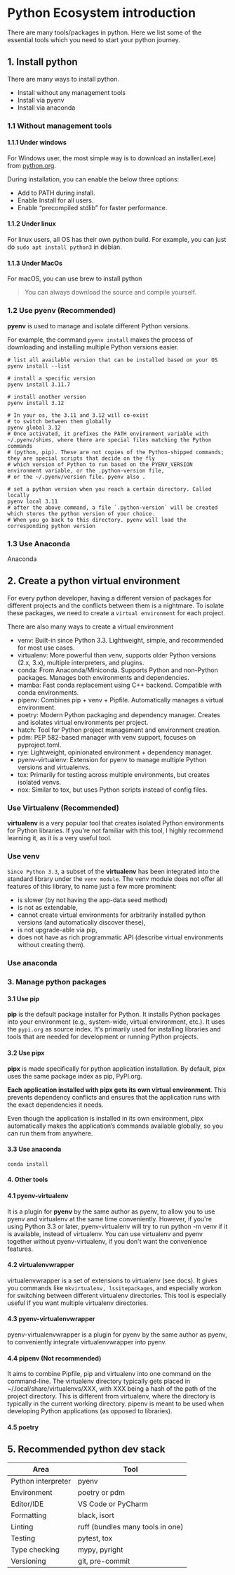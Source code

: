 # Python Ecosystem introduction

There are many tools/packages in python. Here we list some of the essential tools which you need to start your python 
journey.

## 1. Install python

There are many ways to install python. 
- Install without any management tools
- Install via pyenv
- Install via anaconda

### 1.1 Without management tools

#### 1.1.1 Under windows

For Windows user, the most simple way is to download an installer(.exe) 
from [python.org](https://www.python.org/downloads/windows/).

During installation, you can enable the below three options:
- Add to PATH during install.
- Enable Install for all users.
- Enable “precompiled stdlib” for faster performance.

#### 1.1.2 Under linux

For linux users, all OS has their own python build. For example, you can just do `sudo apt install python3` in debian.

#### 1.1.3 Under MacOs
For macOS, you can use brew to install python

> You can always download the source and compile yourself.



### 1.2 Use pyenv (Recommended)

**pyenv** is used to manage and isolate different Python versions. 

For example, the command `pyenv install` makes the process of downloading and installing multiple Python versions easier.

```shell
# list all available version that can be installed based on your OS 
pyenv install --list

# install a specific version
pyenv install 3.11.7

# install another version
pyenv install 3.12

# In your os, the 3.11 and 3.12 will co-exist
# to switch between them globally
pyenv global 3.12
# Once activated, it prefixes the PATH environment variable with ~/.pyenv/shims, where there are special files matching the Python commands 
# (python, pip). These are not copies of the Python-shipped commands; they are special scripts that decide on the fly 
# which version of Python to run based on the PYENV_VERSION environment variable, or the .python-version file, 
# or the ~/.pyenv/version file. pyenv also .

# set a python version when you reach a certain directory. Called locally
pyenv local 3.11
# after the above command, a file `.python-version` will be created which stores the python version of your choice. 
# When you go back to this directory. pyenv will load the corresponding python version
```

### 1.3 Use Anaconda

Anaconda 

## 2. Create a python virtual environment

For every python developer, having a different version of packages for different projects and the conflicts between them 
is a nightmare. To isolate these packages, we need to create a `virtual environment` for each project.

There are also many ways to create a virtual environment
- venv: Built-in since Python 3.3. Lightweight, simple, and recommended for most use cases.
- virtualenv: More powerful than venv, supports older Python versions (2.x, 3.x), multiple interpreters, and plugins.
- conda: From Anaconda/Miniconda. Supports Python and non-Python packages. Manages both environments and dependencies.
- mamba: Fast conda replacement using C++ backend. Compatible with conda environments.
- pipenv: Combines pip + venv + Pipfile. Automatically manages a virtual environment.
- poetry: Modern Python packaging and dependency manager. Creates and isolates virtual environments per project.
- hatch: Tool for Python project management and environment creation.
- pdm: PEP 582-based manager with venv support, focuses on pyproject.toml.
- rye: Lightweight, opinionated environment + dependency manager.
- pyenv-virtualenv: Extension for pyenv to manage multiple Python versions and virtualenvs.
- tox: Primarily for testing across multiple environments, but creates isolated venvs.
- nox: Similar to tox, but uses Python scripts instead of config files.

### Use Virtualenv (Recommended)

**virtualenv** is a very popular tool that creates isolated Python environments for Python libraries. 
If you're not familiar with this tool, I highly recommend learning it, as it is a very useful tool.


### Use venv

`Since Python 3.3`, a subset of the **virtualenv** has been integrated into the standard library under the `venv module`. 
The venv module does not offer all features of this library, to name just a few more prominent:

- is slower (by not having the app-data seed method)
- is not as extendable,
- cannot create virtual environments for arbitrarily installed python versions (and automatically discover these),
- is not upgrade-able via pip,
- does not have as rich programmatic API (describe virtual environments without creating them).

### Use anaconda



### 3. Manage python packages

#### 3.1 Use pip

**pip** is the default package installer for Python. It installs Python packages into your environment 
(e.g., system-wide, virtual environment, etc.).
It uses the `pypi.org` as source index. It's primarily used for installing libraries and tools that are needed 
for development or running Python projects.

#### 3.2 Use pipx
**pipx** is made specifically for python application installation. By default, pipx uses the same package index as pip, PyPI.org.

**Each application installed with pipx gets its own virtual environment**. This prevents dependency conflicts 
and ensures that the application runs with the exact dependencies it needs.

Even though the application is installed in its own environment, pipx automatically makes the application’s 
commands available globally, so you can run them from anywhere.

#### 3.3 Use anaconda

```shell
conda install
```

#### 4. Other tools

#### 4.1 pyenv-virtualenv 

It is a plugin for **pyenv** by the same author as pyenv, to allow you to use pyenv and virtualenv at the same 
time conveniently. However, if you're using Python 3.3 or later, pyenv-virtualenv will try to run python -m venv 
if it is available, instead of virtualenv. You can use virtualenv and pyenv together without pyenv-virtualenv, 
if you don't want the convenience features.


#### 4.2  virtualenvwrapper
virtualenvwrapper is a set of extensions to virtualenv (see docs). It gives you commands 
like `mkvirtualenv, lssitepackages`, and especially workon for switching between different virtualenv 
directories. This tool is especially useful if you want multiple virtualenv directories.

#### 4.3 pyenv-virtualenvwrapper

pyenv-virtualenvwrapper is a plugin for pyenv by the same author as pyenv, to conveniently integrate virtualenvwrapper into pyenv.

#### 4.4 pipenv (Not recommended)

It aims to combine Pipfile, pip and virtualenv into one command on the command-line. The virtualenv directory 
typically gets placed in ~/.local/share/virtualenvs/XXX, with XXX being a hash of the path of the project directory. 
This is different from virtualenv, where the directory is typically in the current working directory. pipenv is 
meant to be used when developing Python applications (as opposed to libraries). 

#### 4.5 poetry

## 5. Recommended python dev stack

| Area               | 	Tool                             |
|--------------------|-----------------------------------|
| Python interpreter | pyenv                             |
| Environment	       | poetry or pdm                     |
| Editor/IDE	        | VS Code or PyCharm                |
| Formatting         | 	black, isort                     |
| Linting            | 	ruff (bundles many tools in one) |
| Testing            | 	pytest, tox                      |
| Type checking      | 	mypy, pyright                    |
| Versioning	        | git, pre-commit                   |





